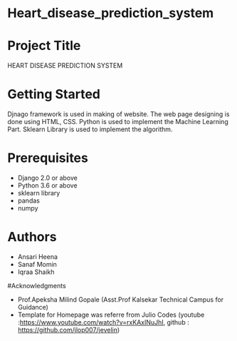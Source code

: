 # Heart_disease_prediction_system
# Project Title

HEART DISEASE PREDICTION SYSTEM

# Getting Started

Djnago framework is used in making  of website.
The web  page designing is done using  HTML, CSS.
Python is used to implement the Machine Learning Part.
Sklearn Library is used to implement the algorithm.

# Prerequisites

- Django 2.0 or above
- Python 3.6 or above
- sklearn library
- pandas
- numpy

# Authors
- Ansari Heena
- Sanaf Momin
- Iqraa Shaikh

#Acknowledgments

- Prof.Apeksha Milind Gopale (Asst.Prof Kalsekar Technical Campus for Guidance)
- Template for Homepage was referre from Julio Codes (youtube :https://www.youtube.com/watch?v=rxKAxINuJhI, github : https://github.com/jlop007/jevelin)

